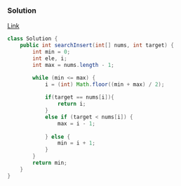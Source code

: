 ### Solution

[Link](https://leetcode.com/problems/search-insert-position/)

```Java
class Solution {
    public int searchInsert(int[] nums, int target) {
        int min = 0;
        int ele, i;
        int max = nums.length - 1;

        while (min <= max) {
            i = (int) Math.floor((min + max) / 2);
    
            if(target == nums[i]){
                return i;
            }
            else if (target < nums[i]) {
                max = i - 1;
              
            } else {
                min = i + 1;
            }
        }
        return min;
    }
}
```
